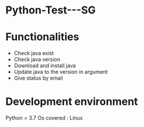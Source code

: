 # Python-Test---SG

# Functionalities
 - Check java exist
 - Check java version
 - Download and install java 
 - Update java to the version in argument
 - Give status by email

# Development environment
Python = 3.7
Os covered : Linux
